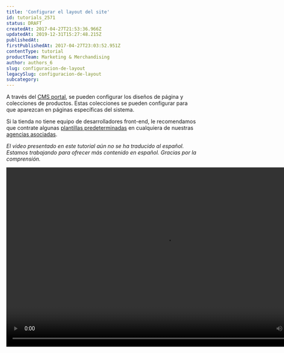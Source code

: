 ```yaml
---
title: 'Configurar el layout del site'
id: tutorials_2571
status: DRAFT
createdAt: 2017-04-27T21:53:36.966Z
updatedAt: 2019-12-31T15:27:48.215Z
publishedAt: 
firstPublishedAt: 2017-04-27T23:03:52.951Z
contentType: tutorial
productTeam: Marketing & Merchandising
author: authors_6
slug: configuracion-de-layout
legacySlug: configuracion-de-layout
subcategory: 
---
```


A través del [CMS portal](/es/topic/aspecto-de-la-tienda/), se pueden configurar los diseños de página y colecciones de productos. Estas colecciones se pueden configurar para que aparezcan en páginas específicas del sistema.

Si la tienda no tiene equipo de desarrolladores front-end, le recomendamos que contrate algunas [plantillas predeterminadas](https://integrando.se/temas/e-commerce/vtex/) en cualquiera de nuestras [agencias asociadas](http://store.vtex.com/).

_El video presentado en este tutorial aún no se ha traducido al español. Estamos trabajando para ofrecer más contenido en español. Gracias por la comprensión._

<video class="wp-video-shortcode" id="video-2571-5" width="840" height="473" preload="metadata" controls="controls"><source type="video/mp4" src="//downloads.contentful.com/alneenqid6w5/2J4oMfae0UoMw6QGKqc466/ddf5f15cb2d4d52e0a0b4f85c033c594/Portal-CMS.mp4?_=5" />[//downloads.contentful.com/alneenqid6w5/2J4oMfae0UoMw6QGKqc466/ddf5f15cb2d4d52e0a0b4f85c033c594/Portal-CMS.mp4](//downloads.contentful.com/alneenqid6w5/2J4oMfae0UoMw6QGKqc466/ddf5f15cb2d4d52e0a0b4f85c033c594/Portal-CMS.mp4 "//downloads.contentful.com/alneenqid6w5/2J4oMfae0UoMw6QGKqc466/ddf5f15cb2d4d52e0a0b4f85c033c594/Portal-CMS.mp4")</video>


